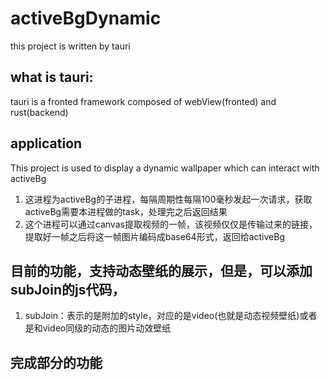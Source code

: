 # activeBgDynamic
this project is written by tauri

## what is tauri: 
tauri is a fronted framework composed of webView(fronted) and rust(backend)

## application
This project is used to display a dynamic wallpaper which can interact with activeBg
1. 这进程为activeBg的子进程，每隔周期性每隔100毫秒发起一次请求，获取activeBg需要本进程做的task，处理完之后返回结果
2. 这个进程可以通过canvas提取视频的一帧，该视频仅仅是传输过来的链接，提取好一帧之后将这一帧图片编码成base64形式，返回给activeBg

## 目前的功能，支持动态壁纸的展示，但是，可以添加subJoin的js代码，
1. subJoin：表示的是附加的style，对应的是video(也就是动态视频壁纸)或者是和video同级的动态的图片动效壁纸

## 完成部分的功能